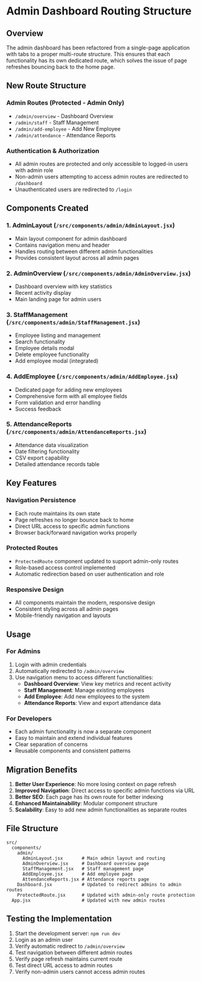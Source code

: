 # Admin Dashboard Routing Structure

## Overview

The admin dashboard has been refactored from a single-page application with tabs to a proper multi-route structure. This ensures that each functionality has its own dedicated route, which solves the issue of page refreshes bouncing back to the home page.

## New Route Structure

### Admin Routes (Protected - Admin Only)

- `/admin/overview` - Dashboard Overview
- `/admin/staff` - Staff Management
- `/admin/add-employee` - Add New Employee
- `/admin/attendance` - Attendance Reports

### Authentication & Authorization

- All admin routes are protected and only accessible to logged-in users with admin role
- Non-admin users attempting to access admin routes are redirected to `/dashboard`
- Unauthenticated users are redirected to `/login`

## Components Created

### 1. AdminLayout (`/src/components/admin/AdminLayout.jsx`)

- Main layout component for admin dashboard
- Contains navigation menu and header
- Handles routing between different admin functionalities
- Provides consistent layout across all admin pages

### 2. AdminOverview (`/src/components/admin/AdminOverview.jsx`)

- Dashboard overview with key statistics
- Recent activity display
- Main landing page for admin users

### 3. StaffManagement (`/src/components/admin/StaffManagement.jsx`)

- Employee listing and management
- Search functionality
- Employee details modal
- Delete employee functionality
- Add employee modal (integrated)

### 4. AddEmployee (`/src/components/admin/AddEmployee.jsx`)

- Dedicated page for adding new employees
- Comprehensive form with all employee fields
- Form validation and error handling
- Success feedback

### 5. AttendanceReports (`/src/components/admin/AttendanceReports.jsx`)

- Attendance data visualization
- Date filtering functionality
- CSV export capability
- Detailed attendance records table

## Key Features

### Navigation Persistence

- Each route maintains its own state
- Page refreshes no longer bounce back to home
- Direct URL access to specific admin functions
- Browser back/forward navigation works properly

### Protected Routes

- `ProtectedRoute` component updated to support admin-only routes
- Role-based access control implemented
- Automatic redirection based on user authentication and role

### Responsive Design

- All components maintain the modern, responsive design
- Consistent styling across all admin pages
- Mobile-friendly navigation and layouts

## Usage

### For Admins

1. Login with admin credentials
2. Automatically redirected to `/admin/overview`
3. Use navigation menu to access different functionalities:
   - **Dashboard Overview**: View key metrics and recent activity
   - **Staff Management**: Manage existing employees
   - **Add Employee**: Add new employees to the system
   - **Attendance Reports**: View and export attendance data

### For Developers

- Each admin functionality is now a separate component
- Easy to maintain and extend individual features
- Clear separation of concerns
- Reusable components and consistent patterns

## Migration Benefits

1. **Better User Experience**: No more losing context on page refresh
2. **Improved Navigation**: Direct access to specific admin functions via URL
3. **Better SEO**: Each page has its own route for better indexing
4. **Enhanced Maintainability**: Modular component structure
5. **Scalability**: Easy to add new admin functionalities as separate routes

## File Structure

```
src/
  components/
    admin/
      AdminLayout.jsx       # Main admin layout and routing
      AdminOverview.jsx     # Dashboard overview page
      StaffManagement.jsx   # Staff management page
      AddEmployee.jsx       # Add employee page
      AttendanceReports.jsx # Attendance reports page
    Dashboard.jsx           # Updated to redirect admins to admin routes
    ProtectedRoute.jsx      # Updated with admin-only route protection
  App.jsx                   # Updated with new admin routes
```

## Testing the Implementation

1. Start the development server: `npm run dev`
2. Login as an admin user
3. Verify automatic redirect to `/admin/overview`
4. Test navigation between different admin routes
5. Verify page refresh maintains current route
6. Test direct URL access to admin routes
7. Verify non-admin users cannot access admin routes
